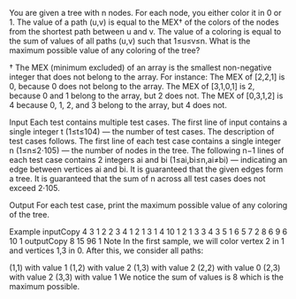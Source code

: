 You are given a tree with n nodes. For each node, you either color it in 0 or 1. The value of a path (u,v) is equal to the MEX† of the colors of the nodes from the shortest path between u and v.
The value of a coloring is equal to the sum of values of all paths (u,v) such that 1≤u≤v≤n. What is the maximum possible value of any coloring of the tree?

† The MEX (minimum excluded) of an array is the smallest non-negative integer that does not belong to the array. For instance:
The MEX of [2,2,1] is 0, because 0 does not belong to the array.
The MEX of [3,1,0,1] is 2, because 0 and 1 belong to the array, but 2 does not.
The MEX of [0,3,1,2] is 4 because 0, 1, 2, and 3 belong to the array, but 4 does not.

Input
Each test contains multiple test cases. The first line of input contains a single integer t (1≤t≤104) — the number of test cases. The description of test cases follows.
The first line of each test case contains a single integer n (1≤n≤2⋅105) — the number of nodes in the tree.
The following n−1 lines of each test case contains 2 integers ai and bi (1≤ai,bi≤n,ai≠bi) — indicating an edge between vertices ai and bi. It is guaranteed that the given edges form a tree.
It is guaranteed that the sum of n across all test cases does not exceed 2⋅105.

Output
For each test case, print the maximum possible value of any coloring of the tree.

Example
inputCopy
4
3
1 2
2 3
4
1 2
1 3
1 4
10
1 2
1 3
3 4
3 5
1 6
5 7
2 8
6 9
6 10
1
outputCopy
8
15
96
1
Note
In the first sample, we will color vertex 2 in 1 and vertices 1,3 in 0. After this, we consider all paths:

(1,1) with value 1
(1,2) with value 2
(1,3) with value 2
(2,2) with value 0
(2,3) with value 2
(3,3) with value 1
We notice the sum of values is 8 which is the maximum possible.
